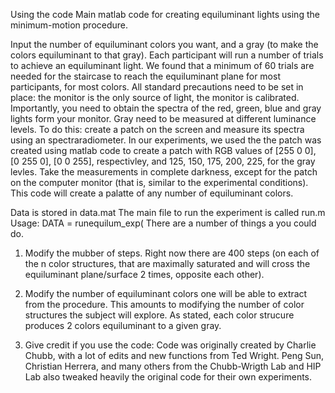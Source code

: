 Using the code
Main matlab code for creating equiluminant lights using the minimum-motion procedure. 

Input the number of equiluminant colors you want, and a gray (to make the colors equiluminant to that gray). Each participant will run a number of trials to achieve an equiluminant light. We found that a minimum of 60 trials are needed for the staircase to reach the equiluminant plane for most participants, for most colors. All standard precautions need to be set in place: the monitor is the only source of light, the monitor is calibrated. Importantly, you need to obtain the spectra of the red, green, blue and gray lights form your monitor. Gray need to be measured at different luminance levels. To do this: create a patch on the screen and measure its spectra using an spectraradiometer. In our experiments, we used the  the patch was created using matlab code to create a patch with RGB values of [255 0 0], [0 255 0], [0 0 255], respectivley, and 125, 150, 175, 200, 225, for the gray levles. Take the measurements in complete darkness, except for the patch on the computer monitor (that is, similar to the experimental conditions).  
This code will create a palatte of any number of equiluminant colors. 

Data is stored in data.mat
The main file to run the experiment is called run.m
Usage: DATA = runequilum_exp(
There are a number of things a you could do.

1. Modify the mubber of steps. Right now there are 400 steps (on each of the n color structures, that are maximally saturated and will cross the equiluminant plane/surface 2 times, opposite each other).

2. Modify the number of equiluminant colors one will be able to extract from the procedure. This amounts to modifying the number of color structures the subject will explore. As stated, each color strucure produces 2 colors equiluminant to a given gray. 

3. Give credit if you use the code:
Code was originally created by Charlie Chubb, with a lot of edits and new functions from Ted Wright. Peng Sun, Christian Herrera, and many others from the Chubb-Wrigth Lab and HIP Lab also tweaked heavily the original code for their own experiments. 




